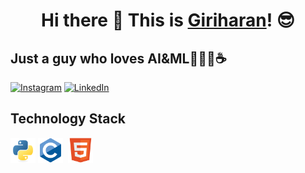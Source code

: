 # <h1 align = "center" padding-bottom = 10 >Hi there 👋 This is <a href = 'https://www.linkedin.com/in/giriharan-s-6044a3258?utm_source=share&utm_campaign=share_via&utm_content=profile&utm_medium=android_app' >Giriharan</a>! 😎</h1>
## Just a guy who loves AI&ML🧑🏼‍💻☕
[![Instagram](https://img.shields.io/badge/Instagram-%23E1306C?style=flat&logo=instagram&logoColor=%23FFFFFF&labelColor=%23E1306C)](https://www.instagram.com/i_am_antagonist_lover_?igsh=MXgza203emVxZDBlNA==)
[![LinkedIn](https://img.shields.io/badge/LinkedIn-%230077B5?style=flat&logo=instagram&logoColor=%23FFFFFF&labelColor=%230077B5)](https://www.linkedin.com/in/giriharan-s-6044a3258?utm_source=share&utm_campaign=share_via&utm_content=profile&utm_medium=android_app)


<!--
**giriharan007/giriharan007** is a ✨ _special_ ✨ repository because its `README.md` (this file) appears on your GitHub profile.

Here are some ideas to get you started:

- 🔭 I’m currently working on ...
- 🌱 I’m currently learning ...
- 👯 I’m looking to collaborate on ...
- 🤔 I’m looking for help with ...
- 💬 Ask me about ...
- 📫 How to reach me: ...
- 😄 Pronouns: ...
- ⚡ Fun fact: ...
-->

<h2>Technology Stack</h2>
<div>
  <img src="https://github.com/devicons/devicon/blob/master/icons/python/python-original.svg" width="40" height="40"> 
  <img src="https://github.com/devicons/devicon/blob/master/icons/c/c-original.svg" title="C" alt="C" width="40" height="40"/>&nbsp;
   <img src="https://github.com/devicons/devicon/blob/master/icons/html5/html5-original.svg" title="HTML5" alt="HTML" width="40" height="40"/>&nbsp;
</div>
